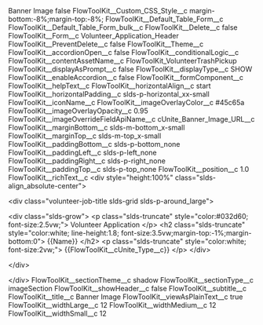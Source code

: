 <?xml version="1.0" encoding="UTF-8"?>
<CustomMetadata xmlns="http://soap.sforce.com/2006/04/metadata" xmlns:xsi="http://www.w3.org/2001/XMLSchema-instance" xmlns:xsd="http://www.w3.org/2001/XMLSchema">
    <label>Banner Image</label>
    <protected>false</protected>
    <values>
        <field>FlowToolKit__Custom_CSS_Style__c</field>
        <value xsi:type="xsd:string">margin-bottom:-8%;margin-top:-8%;</value>
    </values>
    <values>
        <field>FlowToolKit__Default_Table_Form__c</field>
        <value xsi:nil="true"/>
    </values>
    <values>
        <field>FlowToolKit__Default_Table_Form_bulk__c</field>
        <value xsi:nil="true"/>
    </values>
    <values>
        <field>FlowToolKit__Delete__c</field>
        <value xsi:type="xsd:boolean">false</value>
    </values>
    <values>
        <field>FlowToolKit__Form__c</field>
        <value xsi:type="xsd:string">Volunteer_Application_Header</value>
    </values>
    <values>
        <field>FlowToolKit__PreventDelete__c</field>
        <value xsi:type="xsd:boolean">false</value>
    </values>
    <values>
        <field>FlowToolKit__Theme__c</field>
        <value xsi:nil="true"/>
    </values>
    <values>
        <field>FlowToolKit__accordionOpen__c</field>
        <value xsi:type="xsd:boolean">false</value>
    </values>
    <values>
        <field>FlowToolKit__conditionalLogic__c</field>
        <value xsi:nil="true"/>
    </values>
    <values>
        <field>FlowToolKit__contentAssetName__c</field>
        <value xsi:type="xsd:string">FlowToolKit_VolunteerTrashPickup</value>
    </values>
    <values>
        <field>FlowToolKit__displayAsPrompt__c</field>
        <value xsi:type="xsd:boolean">false</value>
    </values>
    <values>
        <field>FlowToolKit__displayType__c</field>
        <value xsi:type="xsd:string">SHOW</value>
    </values>
    <values>
        <field>FlowToolKit__enableAccordion__c</field>
        <value xsi:type="xsd:boolean">false</value>
    </values>
    <values>
        <field>FlowToolKit__formComponent__c</field>
        <value xsi:nil="true"/>
    </values>
    <values>
        <field>FlowToolKit__helpText__c</field>
        <value xsi:nil="true"/>
    </values>
    <values>
        <field>FlowToolKit__horizontalAlign__c</field>
        <value xsi:type="xsd:string">start</value>
    </values>
    <values>
        <field>FlowToolKit__horizontalPadding__c</field>
        <value xsi:type="xsd:string">slds-p-horizontal_xx-small</value>
    </values>
    <values>
        <field>FlowToolKit__iconName__c</field>
        <value xsi:nil="true"/>
    </values>
    <values>
        <field>FlowToolKit__imageOverlayColor__c</field>
        <value xsi:type="xsd:string">#45c65a</value>
    </values>
    <values>
        <field>FlowToolKit__imageOverlayOpacity__c</field>
        <value xsi:type="xsd:double">0.95</value>
    </values>
    <values>
        <field>FlowToolKit__imageOverrideFieldApiName__c</field>
        <value xsi:type="xsd:string">cUnite_Banner_Image_URL__c</value>
    </values>
    <values>
        <field>FlowToolKit__marginBottom__c</field>
        <value xsi:type="xsd:string">slds-m-bottom_x-small</value>
    </values>
    <values>
        <field>FlowToolKit__marginTop__c</field>
        <value xsi:type="xsd:string">slds-m-top_x-small</value>
    </values>
    <values>
        <field>FlowToolKit__paddingBottom__c</field>
        <value xsi:type="xsd:string">slds-p-bottom_none</value>
    </values>
    <values>
        <field>FlowToolKit__paddingLeft__c</field>
        <value xsi:type="xsd:string">slds-p-left_none</value>
    </values>
    <values>
        <field>FlowToolKit__paddingRight__c</field>
        <value xsi:type="xsd:string">slds-p-right_none</value>
    </values>
    <values>
        <field>FlowToolKit__paddingTop__c</field>
        <value xsi:type="xsd:string">slds-p-top_none</value>
    </values>
    <values>
        <field>FlowToolKit__position__c</field>
        <value xsi:type="xsd:double">1.0</value>
    </values>
    <values>
        <field>FlowToolKit__richText__c</field>
        <value xsi:type="xsd:string">&lt;div style=&quot;height:100%&quot; class=&quot;slds-align_absolute-center&quot;&gt;

&lt;div class=&quot;volunteer-job-title slds-grid slds-p-around_large&quot;&gt;

&lt;div class=&quot;slds-grow&quot;&gt;
&lt;p class=&quot;slds-truncate&quot; style=&quot;color:#032d60; font-size:2.5vw;&quot;&gt;
    Volunteer Application
&lt;/p&gt;
 &lt;h2 class=&quot;slds-truncate&quot; style=&quot;color:white; line-height:1.8; font-size:3.5vw;margin-top:-1%;margin-bottom:0&quot;&gt;
    {{Name}} 
 &lt;/h2&gt;
&lt;p class=&quot;slds-truncate&quot; style=&quot;color:white; font-size:2vw;&quot;&gt;
   {{FlowToolKit__cUnite_Type__c}}
&lt;/p&gt;
&lt;/div&gt;

&lt;/div&gt;

&lt;/div&gt;</value>
    </values>
    <values>
        <field>FlowToolKit__sectionTheme__c</field>
        <value xsi:type="xsd:string">shadow</value>
    </values>
    <values>
        <field>FlowToolKit__sectionType__c</field>
        <value xsi:type="xsd:string">imageSection</value>
    </values>
    <values>
        <field>FlowToolKit__showHeader__c</field>
        <value xsi:type="xsd:boolean">false</value>
    </values>
    <values>
        <field>FlowToolKit__subtitle__c</field>
        <value xsi:nil="true"/>
    </values>
    <values>
        <field>FlowToolKit__title__c</field>
        <value xsi:type="xsd:string">Banner Image</value>
    </values>
    <values>
        <field>FlowToolKit__viewAsPlainText__c</field>
        <value xsi:type="xsd:boolean">true</value>
    </values>
    <values>
        <field>FlowToolKit__widthLarge__c</field>
        <value xsi:type="xsd:string">12</value>
    </values>
    <values>
        <field>FlowToolKit__widthMedium__c</field>
        <value xsi:type="xsd:string">12</value>
    </values>
    <values>
        <field>FlowToolKit__widthSmall__c</field>
        <value xsi:type="xsd:string">12</value>
    </values>
</CustomMetadata>
